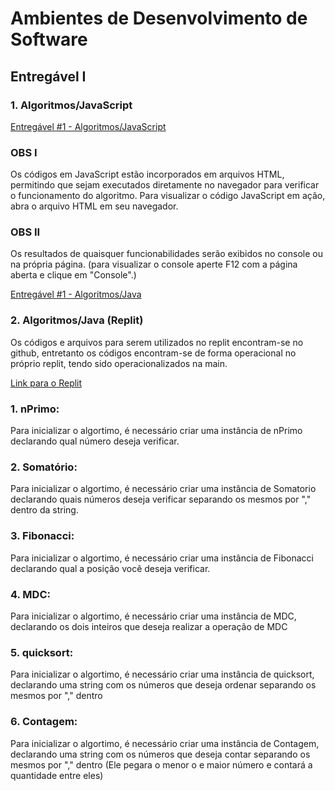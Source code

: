 # Ambientes de Desenvolvimento de Software

## Entregável I
### 1. Algoritmos/JavaScript
[Entregável #1 - Algoritmos/JavaScript](https://github.com/SantoGuru/Trab_Unifor/tree/2bc425da3ed5dbd8b6ff2c76c6c21513829e9055/Trabalhos/Ambientes%20desenv%20de%20software/Entreg%C3%A1vel%20%231%20-%20Algoritmos/JavaScript)

### OBS I
Os códigos em JavaScript estão incorporados em arquivos HTML, permitindo que sejam executados diretamente no navegador para verificar o funcionamento do algoritmo. Para visualizar o código JavaScript em ação, abra o arquivo HTML em seu navegador. 

### OBS II
Os resultados de quaisquer funcionabilidades serão exibidos no console ou na própria página. (para visualizar o console aperte F12 com a página aberta e clique em "Console".)

[Entregável #1 - Algoritmos/Java](https://github.com/SantoGuru/Trab_Unifor/tree/5ff43dc31079079cc56adee5855a704465f7d5ae/Trabalhos/Ambientes%20desenv%20de%20software/Entreg%C3%A1vel%20%231%20-%20Algoritmos/Java)

### 2. Algoritmos/Java (Replit)
Os códigos e arquivos para serem utilizados no replit encontram-se no github, entretanto os códigos encontram-se de forma operacional no próprio replit, tendo sido operacionalizados na main. 

[Link para o Replit](https://replit.com/@SantoGuru/TrabalhoJava?v=1)

### 1. nPrimo:
Para inicializar o algortimo, é necessário criar uma instância de nPrimo declarando qual número deseja verificar.

### 2. Somatório:
Para inicializar o algortimo, é necessário criar uma instância de Somatorio declarando quais números deseja verificar separando os mesmos por "," dentro da string.

### 3. Fibonacci:
Para inicializar o algortimo, é necessário criar uma instância de Fibonacci declarando qual a posição você deseja verificar.

### 4. MDC:
Para inicializar o algortimo, é necessário criar uma instância de MDC, declarando os dois inteiros que deseja realizar a operação de MDC

### 5. quicksort:
Para inicializar o algortimo, é necessário criar uma instância de quicksort, declarando uma string com os números que deseja ordenar separando os mesmos por "," dentro

### 6. Contagem:
Para inicializar o algortimo, é necessário criar uma instância de Contagem, declarando uma string com os números que deseja contar separando os mesmos por "," dentro (Ele pegara o menor o e maior número e contará a quantidade entre eles)
